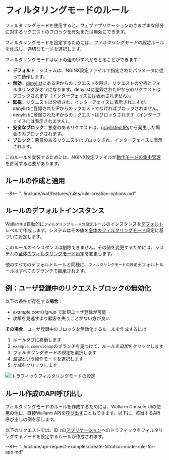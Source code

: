 [link-wallarm-mode-override]:       ../../admin-en/configure-parameters-en.md#wallarm_mode_allow_override

[img-mode-rule]:        ../../images/user-guides/rules/wallarm-mode-rule-with-safe-blocking.png

# フィルタリングモードのルール

フィルタリングモードを使用すると、ウェブアプリケーションのさまざまな部分に対するリクエストのブロックを有効または無効にできます。

フィルタリングモードを設定するためには、*フィルタリングモードの設定*ルールを作成し、適切なモードを選択します。

フィルタリングモードは以下の[値](../../admin-en/configure-wallarm-mode.md#available-filtration-modes)のいずれかをとることができます：

* **デフォルト**：システムは、NGINX設定ファイルで指定されたパラメータに従って動作します。
* **無効**：[denylist](../ip-lists/denylist.md)にあるIPからのリクエストを除き、リクエストの分析とフィルタリングがオフになります。denylistに登録されたIPからのリクエストはブロックされます（インターフェイスには表示されません）。
* **監視**：リクエストは分析され、インターフェイスに表示されますが、denylistに登録されたIPからのリクエストでなければブロックされません。denylistに登録されたIPからのリクエストはブロックされます（インターフェイスには表示されません）。
* **安全なブロック**：悪意のあるリクエストは、[graylisted IPs](../ip-lists/graylist.md)から発生した場合のみブロックされます。
* **ブロック**：悪意のあるリクエストはブロックされ、インターフェイスに表示されます。

このルールを実装するためには、NGINX設定ファイルが[動作モードの集中管理][link-wallarm-mode-override]を許可する必要があります。

## ルールの作成と適用

--8<-- "../include/waf/features/rules/rule-creation-options.md"

## ルールのデフォルトインスタンス

Wallarmは自動的に`フィルタリングモードの設定`ルールのインスタンスを[デフォルト](../../user-guides/rules/view.md#default-rules)レベルで作成します。システムはその値を[全体のフィルタリングモード](../../admin-en/configure-wallarm-mode.md#setting-up-the-general-filtration-rule-in-wallarm-console)設定に基づいて設定します。

このルールのインスタンスは削除できません。その値を変更するためには、システムの[全体のフィルタリングモード](../../admin-en/configure-wallarm-mode.md#setting-up-the-general-filtration-rule-in-wallarm-console)設定を変更します。

他のすべてのデフォルトルールと同様に、`フィルタリングモードの設定`デフォルトルールはすべてのブランチで[継承](../../user-guides/rules/view.md)されます。

## 例：ユーザ登録中のリクエストブロックの無効化

以下の条件が存在する**場合**：

* *example.com/signup* で新規ユーザ登録が可能
* 攻撃を見逃すより顧客を失うことがない方が良い

**その場合**、ユーザ登録中のブロックを無効化するルールを作成するには

1. *ルール*タブに移動します
1. `example.com/signup`のブランチを見つけて、*ルールを追加*をクリックします
1. *フィルタリングモードの設定*を選択します
1. *監視*という操作モードを選択します
1. *作成*をクリックします

![!トラフィックフィルタリングモードの設定][img-mode-rule]

## ルール作成のAPI呼び出し

フィルタリングモードのルールを作成するためには、Wallarm Console UIの使用の他に、直接Wallarm APIを[呼び出す](../../api/overview.md)こともできます。以下に、該当するAPI呼び出しの例を示します。

以下のリクエストでは、ID `3`の[アプリケーション](../settings/applications.md)へのトラフィックをフィルタリングするノードを設定するルールが作成されます。

--8<-- "../include/api-request-examples/create-filtration-mode-rule-for-app.md"
